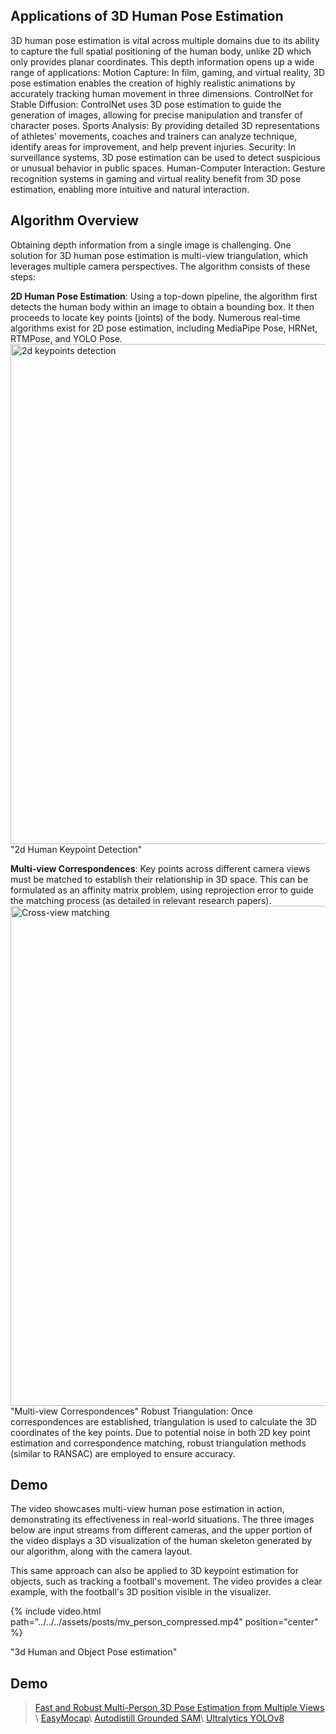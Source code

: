 


## Applications of 3D Human Pose Estimation
3D human pose estimation is vital across multiple domains due to its ability to capture the full spatial positioning of the human body, unlike 2D which only provides planar coordinates. This depth information opens up a wide range of applications:
Motion Capture: In film, gaming, and virtual reality, 3D pose estimation enables the creation of highly realistic animations by accurately tracking human movement in three dimensions.
ControlNet for Stable Diffusion: ControlNet uses 3D pose estimation to guide the generation of images, allowing for precise manipulation and transfer of character poses.
Sports Analysis: By providing detailed 3D representations of athletes' movements, coaches and trainers can analyze technique, identify areas for improvement, and help prevent injuries.
Security: In surveillance systems, 3D pose estimation can be used to detect suspicious or unusual behavior in public spaces.
Human-Computer Interaction: Gesture recognition systems in gaming and virtual reality benefit from 3D pose estimation, enabling more intuitive and natural interaction.


## Algorithm Overview
Obtaining depth information from a single image is challenging. One solution for 3D human pose estimation is multi-view triangulation, which leverages multiple camera perspectives. The algorithm consists of these steps:

**2D Human Pose Estimation**:  Using a top-down pipeline, the algorithm first detects the human body within an image to obtain a bounding box. It then proceeds to locate key points (joints) of the body. Numerous real-time algorithms exist for 2D pose estimation, including MediaPipe Pose, HRNet, RTMPose, and YOLO Pose.
<img src="../../../assets/posts/2d_img_keypoints.png" width="800" height= auto alt="2d keypoints detection">
<span class="caption text-muted"> "2d Human Keypoint Detection" </span>

**Multi-view Correspondences**:  Key points across different camera views must be matched to establish their relationship in 3D space. This can be formulated as an affinity matrix problem, using reprojection error to guide the matching process (as detailed in relevant research papers).
<img src="../../../assets/posts/mv_correspondence.png " width="800" height= auto alt="Cross-view matching">
<span class="caption text-muted"> "Multi-view Correspondences" </span>
Robust Triangulation: Once correspondences are established, triangulation is used to calculate the 3D coordinates of the key points. Due to potential noise in both 2D key point estimation and correspondence matching, robust triangulation methods (similar to RANSAC) are employed to ensure accuracy.

## Demo
The video showcases multi-view human pose estimation in action, demonstrating its effectiveness in real-world situations. The three images below are input streams from different cameras, and the upper portion of the video displays a 3D visualization of the human skeleton generated by our algorithm, along with the camera layout.

This same approach can also be applied to 3D keypoint estimation for objects, such as tracking a football's movement. The video provides a clear example, with the football's 3D position visible in the visualizer.

<div class="col-sm mt-0 mt-md-0">
    {% include video.html path="../../../assets/posts/mv_person_compressed.mp4" position="center"  %}
</div>

<span class="caption text-muted"> "3d Human and Object Pose estimation" </span>


## Demo
> [Fast and Robust Multi-Person 3D Pose Estimation from Multiple Views](https://arxiv.org/pdf/1901.04111) \\
> [EasyMocap](https://chingswy.github.io/easymocap-public-doc/quickstart/quickstart.html)\\
> [Autodistill Grounded SAM](https://github.com/autodistill/autodistill-grounded-sam)\\
> [Ultralytics YOLOv8 ](https://github.com/ultralytics/ultralytics)